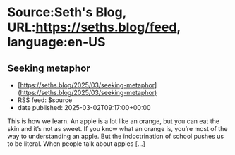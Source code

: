 # Source:Seth's Blog, URL:https://seths.blog/feed, language:en-US

## Seeking metaphor
 - [https://seths.blog/2025/03/seeking-metaphor](https://seths.blog/2025/03/seeking-metaphor)
 - RSS feed: $source
 - date published: 2025-03-02T09:17:00+00:00

This is how we learn. An apple is a lot like an orange, but you can eat the skin and it&#8217;s not as sweet. If you know what an orange is, you&#8217;re most of the way to understanding an apple. But the indoctrination of school pushes us to be literal. When people talk about apples [&#8230;]

